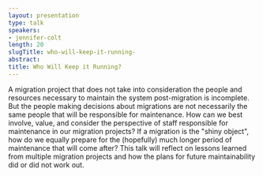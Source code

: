 ```yaml
---
layout: presentation
type: talk
speakers:
- jennifer-colt
length: 20
slugTitle: who-will-keep-it-running-
abstract:
title: Who Will Keep it Running?
---
```

A migration project that does not take into consideration the people and resources necessary to maintain the system post-migration is incomplete. But the people making decisions about migrations are not necessarily the same people that will be responsible for maintenance. How can we best involve, value, and consider the perspective of staff responsible for maintenance in our migration projects? If a migration is the "shiny object",  how do we equally prepare for the (hopefully) much longer period of maintenance that will come after? This talk will reflect on lessons learned from multiple migration projects and how the plans for future maintainability did or did not work out.